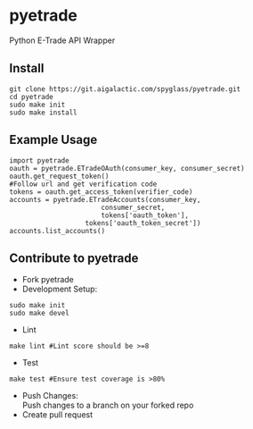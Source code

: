 # pyetrade

Python E-Trade API Wrapper

## Install
```
git clone https://git.aigalactic.com/spyglass/pyetrade.git
cd pyetrade
sudo make init
sudo make install
```
## Example Usage
```
import pyetrade
oauth = pyetrade.ETradeOAuth(consumer_key, consumer_secret)
oauth.get_request_token()
#Follow url and get verification code
tokens = oauth.get_access_token(verifier_code)
accounts = pyetrade.ETradeAccounts(consumer_key,
			           consumer_secret, 
			           tokens['oauth_token'],
				   tokens['oauth_token_secret'])
accounts.list_accounts()
```
## Contribute to pyetrade
* Fork pyetrade
* Development Setup:  
```
sudo make init
sudo make devel
```
* Lint  
```
make lint #Lint score should be >=8
```
* Test  
```
make test #Ensure test coverage is >80%
```
* Push Changes:  
Push changes to a branch on your forked repo
* Create pull request
